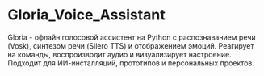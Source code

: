 # Gloria_Voice_Assistant
Gloria - офлайн голосовой ассистент на Python с распознаванием речи (Vosk), синтезом речи (Silero TTS) и отображением эмоций. Реагирует на команды, воспроизводит аудио и визуализирует настроение. Подходит для ИИ-инсталляций, прототипов и персональных проектов.
